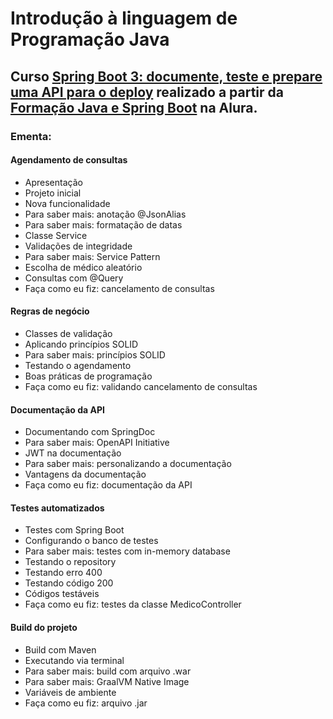 # Introdução à linguagem de Programação Java
## Curso [Spring Boot 3: documente, teste e prepare uma API para o deploy](https://cursos.alura.com.br/course/spring-boot-3-documente-teste-prepare-api-deploy) realizado a partir da [Formação Java e Spring Boot](https://www.alura.com.br/formacao-spring-boot-3) na Alura.

### Ementa:   
#### Agendamento de consultas
 - Apresentação
 - Projeto inicial
 - Nova funcionalidade
 - Para saber mais: anotação @JsonAlias
 - Para saber mais: formatação de datas
 - Classe Service
 - Validações de integridade
 - Para saber mais: Service Pattern
 - Escolha de médico aleatório
 - Consultas com @Query
 - Faça como eu fiz: cancelamento de consultas

#### Regras de negócio
 - Classes de validação
 - Aplicando princípios SOLID
 - Para saber mais: princípios SOLID
 - Testando o agendamento
 - Boas práticas de programação
 - Faça como eu fiz: validando cancelamento de consultas

#### Documentação da API
 - Documentando com SpringDoc
 - Para saber mais: OpenAPI Initiative
 - JWT na documentação
 - Para saber mais: personalizando a documentação
 - Vantagens da documentação
 - Faça como eu fiz: documentação da API

#### Testes automatizados
 - Testes com Spring Boot
 - Configurando o banco de testes
 - Para saber mais: testes com in-memory database
 - Testando o repository
 - Testando erro 400
 - Testando código 200
 - Códigos testáveis
 - Faça como eu fiz: testes da classe MedicoController

#### Build do projeto
 - Build com Maven
 - Executando via terminal
 - Para saber mais: build com arquivo .war
 - Para saber mais: GraalVM Native Image
 - Variáveis de ambiente
 - Faça como eu fiz: arquivo .jar
